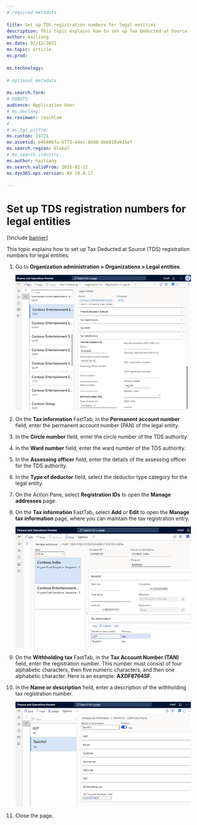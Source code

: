 ```yaml
---
# required metadata

title: Set up TDS registration numbers for legal entities
description: This topic explains how to set up Tax Deducted at Source (TDS) registration numbers for legal entities.
author: kailiang
ms.date: 02/12/2021
ms.topic: article
ms.prod: 

ms.technology: 

# optional metadata

ms.search.form: 
# ROBOTS: 
audience: Application User
# ms.devlang: 
ms.reviewer: roschlom
# 
# ms.tgt_pltfrm: 
ms.custom: 15721
ms.assetid: b4b406fa-b772-44ec-8dd8-8eb818a921ef
ms.search.region: Global
# ms.search.industry: 
ms.author: kailiang
ms.search.validFrom: 2021-02-12
ms.dyn365.ops.version: AX 10.0.17

---
```

# Set up TDS registration numbers for legal entities

[!include [banner](../includes/banner.md)]

This topic explains how to set up Tax Deducted at Source (TDS) registration numbers for legal entities.

1. Go to **Organization administration \> Organizations \> Legal entities**.

    [![Legal entities page.](./media/apac-ind-TDS-4.png)](./media/apac-ind-TDS-4.png)

2. On the **Tax information** FastTab, in the **Permanent account number** field, enter the permanent account number (PAN) of the legal entity.
3. In the **Circle number** field, enter the circle number of the TDS authority.
4. In the **Ward number** field, enter the ward number of the TDS authority.
5. In the **Assessing officer** field, enter the details of the assessing officer for the TDS authority.
6. In the **Type of deductor** field, select the deductor type category for the legal entity.
7. On the Action Pane, select **Registration IDs** to open the **Manage addresses** page.
8. On the **Tax information** FastTab, select **Add** or **Edit** to open the **Manage tax information** page, where you can maintain the tax registration entry.

    [![Manage addresses page.](./media/apac-ind-TDS-5.png)](./media/apac-ind-TDS-5.png)

9. On the **Withholding tax** FastTab, in the **Tax Account Number (TAN)** field, enter the registration number. This number must consist of four alphabetic characters, then five numeric characters, and then one alphabetic character. Here is an example: **AXDF87645F**.
10. In the **Name or description** field, enter a description of the withholding tax registration number.

    [![Manage tax information page.](./media/apac-ind-TDS-5-1.png)](./media/apac-ind-TDS-5-1.png)

11. Close the page.
